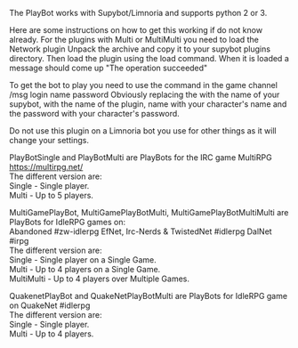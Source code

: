 The PlayBot works with Supybot/Limnoria and supports python 2 or 3.

Here are some instructions on how to get this working if do not know already.
For the plugins with Multi or MultiMulti you need to load the Network plugin
Unpack the archive and copy it to your supybot plugins directory.
Then load the plugin using the load <plugin name> command.
When it is loaded a message should come up "The operation succeeded"

To get the bot to play you need to use the command in the game channel /msg <supybot> <plugin name>  login name password
Obviously replacing the <supybot> with the name of your supybot, <plugin name> with the name of the plugin, name with your character's name and the password with your character's password.

Do not use this plugin on a Limnoria bot you use for other things as it will change your settings.

PlayBotSingle and PlayBotMulti are PlayBots for the IRC game MultiRPG https://multirpg.net/  
The different version are:  
Single - Single player.  
Multi - Up to 5 players.  

MultiGamePlayBot, MultiGamePlayBotMulti, MultiGamePlayBotMultiMulti are PlayBots for IdleRPG games on:  
Abandoned #zw-idlerpg EfNet, Irc-Nerds & TwistedNet #idlerpg DalNet #irpg  
The different version are:  
Single - Single player on a Single Game.  
Multi - Up to 4 players on a Single Game.  
MultiMulti - Up to 4 players over Multiple Games.  

QuakenetPlayBot and QuakeNetPlayBotMulti are PlayBots for IdleRPG game on QuakeNet #idlerpg  
The different version are:  
Single - Single player.  
Multi - Up to 4 players.  
